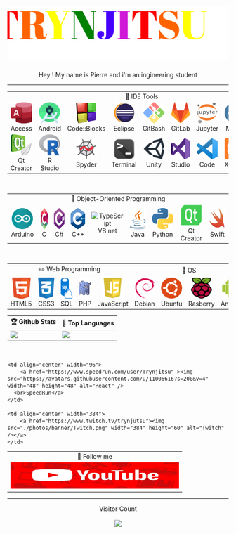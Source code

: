 <h1 align="center">
  <img src="https://github.com/Pierre-Portfolio/Pierre-Portfolio/blob/main/photos/name2.svg" alt="Marton Lederer" />
</h1>
<p align="center">Hey ! My name is Pierre and i'm an ingineering student</p>

---

<table>
   <tr>
   <td colspan="9" align="center">
        💼 IDE Tools
    </td>
  </tr>
  <tr>
    <td align="center" width="96">
        <img src="./photos/competence/Access.png" width="48" height="48" alt="C#" />
      <br>Access
    </td>
    <td align="center" width="96">
        <img src="./photos/competence/android_studio.png" width="48" height="48" alt="Python" />
      <br>Android
    </td>
    <td align="center" width="96">
        <img src="./photos/competence/CodeBlock.png" width="48" height="48" alt="Golang" /> 
      <br>Code::Blocks
    </td>
    <td align="center" width="96">   
        <img src="./photos/competence/Eclipse.png" width="48" height="48" alt="Jsonnet" />    
      <br>Eclipse
    </td> 
    <td align="center" width="96">     
        <img src="./photos/competence/GitBash.png" width="48" height="48" alt="Python" />      
      <br>GitBash
    </td>
    <td align="center" width="96">    
        <img src="./photos/competence/GitLab.png" width="48" height="48" alt="C#" />     
      <br>GitLab
    </td>
    <td align="center" width="96">    
        <img src="./photos/competence/jupyter.png" width="48" height="48" alt="Python" />      
      <br>Jupyter
    </td>
    <td align="center" width="96">     
        <img src="./photos/competence/mysql.png" width="48" height="48" alt="Golang" />    
      <br>Mysql
    </td>
    <td align="center" width="96">    
        <img src="./photos/competence/NodeJs.png" width="48" height="48" alt="JavaScript" />   
      <br>NodeJs
    </td>
  </tr>
  <tr>
    <td align="center" width="96">     
        <img src="./photos/competence/Qt_Creator.png" width="48" height="48" alt="Python" />   
      <br>Qt Creator
    </td>
    <td align="center" width="96">    
        <img src="./photos/competence/R_Studio.png" width="48" height="48" alt="Golang" />    
      <br>R Studio
    </td>
    <td align="center" width="96">  
        <img src="./photos/competence/spyder.png" width="48" height="48" alt="Jsonnet" />  
      <br>Spyder
    </td> 
    <td align="center" width="96">    
        <img src="./photos/competence/Terminale.png" width="48" height="48" alt="JavaScript" />     
      <br>Terminal
    </td>
    <td align="center" width="96">   
        <img src="./photos/competence/Unity.png" width="48" height="48" alt="C#" />    
      <br>Unity
    </td>
    <td align="center" width="96">    
        <img src="./photos/competence/Visual_Studio.png" width="48" height="48" alt="Python" />   
      <br>Studio
    </td>
    <td align="center" width="96">
        <img src="./photos/competence/Visual_Studio_Code.png" width="48" height="48" alt="Golang" />  
      <br>Code
    </td>
    <td align="center" width="96">   
        <img src="./photos/competence/Xampp.png" width="48" height="48" alt="Jsonnet" />   
      <br>Xampp
    </td> 
    <td align="center" width="96"> 
        <img src="./photos/competence/Xcode.png" width="48" height="48" alt="JavaScript" /> 
      <br>Xcode
    </td>
  </tr>
</table>
<br>
<table>
  <tr>
   <td colspan="9" align="center"> 
        🔨 Object-Oriented Programming   
    </td>
  </tr>
  <tr>
    <td align="center" width="96"> 
        <img src="./photos/competence/arduino.png" width="48" height="48" alt="C#" />
      <br>Arduino
    </td>
    <td align="center" width="96">  
        <img src="./photos/competence/c.png" width="48" height="48" alt="Python" />
      <br>C
    </td>
    <td align="center" width="96"> 
        <img src="./photos/competence/csharps.png" width="48" height="48" alt="Golang" />
      <br>C#
    </td>
    <td align="center" width="96">
        <img src="./photos/competence/c++.png" width="48" height="48" alt="Jsonnet" />
      <br>C++
    </td>
    <td align="center" width="96">
        <img src="https://icon-library.com/images/visual-basic-net-icon/visual-basic-net-icon-8.jpg" width="48" height="48" alt="TypeScript" />
      <br>VB.net
    </td>
    <td align="center" width="96">
        <img src="./photos/competence/Java.png" width="48" height="48" alt="JavaScript" />
      <br>Java
    </td>
    <td align="center" width="96">
        <img src="./photos/competence/python.png" width="48" height="48" alt="React" />
      <br>Python
    </td>
    <td align="center" width="96">
        <img src="./photos/competence/qt.png" width="48" height="48" alt="Bootstrap" />
      <br>Qt Creator
    </td>
    <td align="center" width="96">
        <img src="./photos/competence/Switch.png" width="48" height="48" alt="Sass" />
      <br>Swift
    </td>
  </tr>
</table>
<br>
<table>
   <tr>
   <td colspan="5" align="center">
        ✏️ Web Programming
    </td>
    <td colspan="4" align="center">
       🌱 OS
    </td>
  </tr>
  <tr>
    <td align="center" width="96">
        <img src="./photos/competence/web.png" width="48" height="48" alt="C#" />
      <br>HTML5
    </td>
    <td align="center" width="96">
        <img src="./photos/competence/css.png" width="48" height="48" alt="Python" />
      <br>CSS3
    </td>
    <td align="center" width="96">
        <img src="./photos/competence/sql.png" width="48" height="48" alt="Golang" />
      <br>SQL
    </td>
    <td align="center" width="96">
        <img src="./photos/competence/PHP.jpg" width="48" height="48" alt="Jsonnet" />
      <br>PHP
    </td> 
    <td align="center" width="96"> 
        <img src="./photos/competence/js.png" width="48" height="48" alt="JavaScript" />
      <br>JavaScript
    </td>
    <td align="center" width="96">
        <img src="./photos/competence/debian.png" width="48" height="48" alt="Python" />
      <br>Debian
    </td>
    <td align="center" width="96">
        <img src="./photos/competence/Ubuntu.png" width="48" height="48" alt="Golang" />
      <br>Ubuntu
    </td>
    <td align="center" width="96">
        <img src="./photos/competence/Rasberry.png" width="48" height="48" alt="Jsonnet" />
      <br>Rasberry
    </td> 
    <td align="center" width="96">
        <img src="./photos/competence/android.png" width="48" height="48" alt="JavaScript" />
      <br>Android
    </td>
  </tr>
</table>

| 🏆 Github Stats | 🏅 Top Languages |
| --- | --- |
| <img height="137.3px" src="https://github-readme-stats.vercel.app/api?username=Pierre-Portfolio&hide_title=true&hide_border=true&show_icons=true&include_all_commits=true&count_private=true&line_height=21&text_color=000&icon_color=000&bg_color=0,ea6161,ffc64d,fffc4d,52fa5a&theme=graywhite" />| <img height="137.3px" src="https://github-readme-stats.vercel.app/api/top-langs/?username=Pierre-Portfolio&hide=html&hide_title=true&hide_border=true&layout=compact&langs_count=7&exclude_repo=comp426&text_color=000&icon_color=fff&bg_color=0,52fa5a,4dfcff,c64dff&theme=graywhite" /> |

<br>

<table>
  <tr>
   <td colspan="3" align="center"> 
        📃 Follow me
    </td>
  </tr>
  <tr>
    <td align="center" width="384">
        <a href="https://www.youtube.com/channel/UCrxPFOySNprkwMxjyG8IQXA/about"><img src="./photos/banner/Youtube.png" width="384" height="60" alt="Youtube" /></a>
    </td>

    <td align="center" width="96">
        <a href="https://www.speedrun.com/user/Trynjitsu" ><img src="https://avatars.githubusercontent.com/u/11006616?s=200&v=4" width="48" height="48" alt="React" />
      <br>SpeedRun</a>
    </td>

    <td align="center" width="384">
        <a href="https://www.twitch.tv/trynjutsu"><img src="./photos/banner/Twitch.png" width="384" height="60" alt="Twitch" /></a>
    </td>
  </tr>
</table>

---

<p align="center"> 
  Visitor Count
  <br>
  <br>
  <img src="https://profile-counter.glitch.me/Pierre-Portfolio/count.svg" />
</p>



<!-- [App Screenshot](https://counter9.stat.ovh/private/compteurdevisite.php?c=dzct1uqm5lpgwmqn18387dkn26w125w5) -->

<!--
![App Screenshot](https://cr-ss-service.azurewebsites.net/api/ScreenShot?widget=summary&username=pierre-portfolio&badges=3&show-avatar=True&style=--header-bg-color:%21000;--border-radius:20px) -->